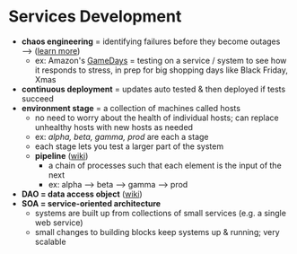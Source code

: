 # Services Development

- __chaos engineering__ = identifying failures before they become outages ⟶ ([learn more](https://www.gremlin.com/community/tutorials/chaos-engineering-the-history-principles-and-practice/))
  - ex: Amazon's [GameDays](https://www.gremlin.com/community/tutorials/how-to-run-a-gameday/) = testing on a service / system to see how it responds to stress, in prep for big shopping days like Black Friday, Xmas
- __continuous deployment__ = updates auto tested & then deployed if tests succeed
- __environment stage__ = a collection of machines called hosts
  - no need to worry about the health of individual hosts; can replace unhealthy hosts with new hosts as needed
  - ex: _alpha, beta, gamma, prod_ are each a stage
  - each stage lets you test a larger part of the system
  - __pipeline__ ([wiki](https://en.wikipedia.org/wiki/Pipeline_%28software%29))
    - a chain of processes such that each element is the input of the next
    - ex: alpha ⟶ beta ⟶ gamma ⟶ prod
- __DAO = data access object__ ([wiki](https://en.wikipedia.org/wiki/Data_access_object))
- __SOA = service-oriented architecture__
  - systems are built up from collections of small services (e.g. a single web service)
  - small changes to building blocks keep systems up & running; very scalable
